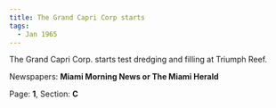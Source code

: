 ```yaml
---  
title: The Grand Capri Corp starts  
tags:  
  - Jan 1965  
---  
```

  
The Grand Capri Corp. starts test dredging and filling at Triumph Reef.  
  
Newspapers: **Miami Morning News or The Miami Herald**  
  
Page: **1**, Section: **C** 
